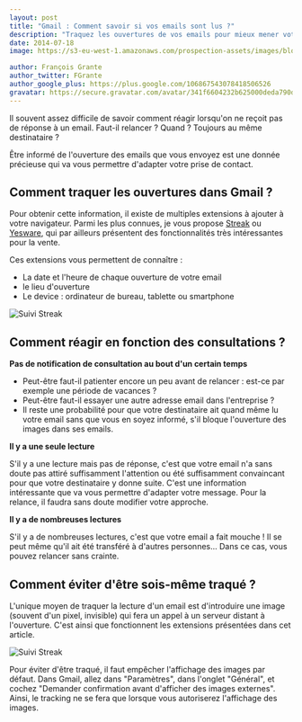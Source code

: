 ```yaml
---
layout: post
title: "Gmail : Comment savoir si vos emails sont lus ?"
description: "Traquez les ouvertures de vos emails pour mieux mener votre démarche de prospection."
date: 2014-07-18
image: https://s3-eu-west-1.amazonaws.com/prospection-assets/images/blog/gmail_ipad.jpg

author: François Grante
author_twitter: FGrante
author_google_plus: https://plus.google.com/106867543078418506526
gravatar: https://secure.gravatar.com/avatar/341f6604232b625000deda790d8d39cd?d=mm&s=30&r=G
---
```


Il souvent assez difficile de savoir comment réagir lorsqu'on ne reçoit pas de réponse à un email. Faut-il relancer ? Quand ? Toujours au même destinataire ?

Être informé de l'ouverture des emails que vous envoyez est une donnée précieuse qui va vous permettre d'adapter votre prise de contact.

## Comment traquer les ouvertures dans Gmail ?

Pour obtenir cette information, il existe de multiples extensions à ajouter à votre navigateur. Parmi les plus connues, je vous propose <a href="https://www.streak.com/" target="_blank">Streak</a> ou <a href="http://www.yesware.com/" target="_blank">Yesware</a>, qui par ailleurs présentent des fonctionnalités très intéressantes pour la vente.

Ces extensions vous permettent de connaître :

* La date et l'heure de chaque ouverture de votre email
* le lieu d'ouverture
* Le device : ordinateur de bureau, tablette ou smartphone

<img class="img-responsive" src="https://s3-eu-west-1.amazonaws.com/prospection-assets/images/blog/suivi_streak.png" alt="Suivi Streak" />

## Comment réagir en fonction des consultations ?

**Pas de notification de consultation au bout d'un certain temps**

* Peut-être faut-il patienter encore un peu avant de relancer : est-ce par exemple une période de vacances ?
* Peut-être faut-il essayer une autre adresse email dans l'entreprise ?
* Il reste une probabilité pour que votre destinataire ait quand même lu votre email sans que vous en soyez informé, s'il bloque l'ouverture des images dans ses emails.

**Il y a une seule lecture**

S'il y a une lecture mais pas de réponse, c'est que votre email n'a sans doute pas attiré suffisamment l'attention ou été suffisamment convaincant pour que votre destinataire y donne suite. C'est une information intéressante que va vous permettre d'adapter votre message. Pour la relance, il faudra sans doute modifier votre approche.

**Il y a de nombreuses lectures**

S'il y a de nombreuses lectures, c'est que votre email a fait mouche ! Il se peut même qu'il ait été transféré à d'autres personnes... Dans ce cas, vous pouvez relancer sans crainte.

## Comment éviter d'être sois-même traqué ?

L'unique moyen de traquer la lecture d'un email est d'introduire une image (souvent d'un pixel, invisible) qui fera un appel à un serveur distant à l'ouverture. C'est ainsi que fonctionnent les extensions présentées dans cet article.

<img class="img-responsive" src="https://s3-eu-west-1.amazonaws.com/prospection-assets/images/blog/stop_tracking_gmail.png" alt="Suivi Streak" />

Pour éviter d'être traqué, il faut empêcher l'affichage des images par défaut. Dans Gmail, allez dans "Paramètres", dans l'onglet "Général", et cochez "Demander confirmation avant d'afficher des images externes". Ainsi, le tracking ne se fera que lorsque vous autoriserez l'affichage des images.
